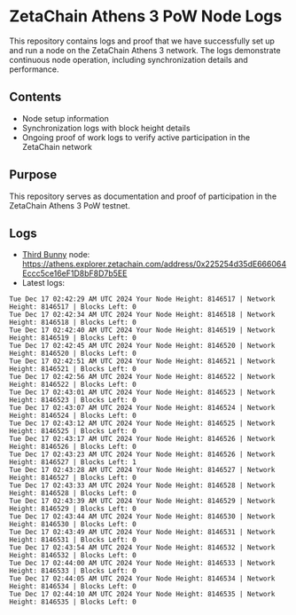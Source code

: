 # ZetaChain Athens 3 PoW Node Logs
This repository contains logs and proof that we have successfully set up and run a node on the ZetaChain Athens 3 network. The logs demonstrate continuous node operation, including synchronization details and performance.

## Contents
- Node setup information
- Synchronization logs with block height details
- Ongoing proof of work logs to verify active participation in the ZetaChain network

## Purpose
This repository serves as documentation and proof of participation in the ZetaChain Athens 3 PoW testnet.

## Logs

- [Third Bunny](https://thirdbunny.xyz/) node: https://athens.explorer.zetachain.com/address/0x225254d35dE666064Eccc5ce16eF1D8bF8D7b5EE
- Latest logs:
```
Tue Dec 17 02:42:29 AM UTC 2024 Your Node Height: 8146517 | Network Height: 8146517 | Blocks Left: 0
Tue Dec 17 02:42:34 AM UTC 2024 Your Node Height: 8146518 | Network Height: 8146518 | Blocks Left: 0
Tue Dec 17 02:42:40 AM UTC 2024 Your Node Height: 8146519 | Network Height: 8146519 | Blocks Left: 0
Tue Dec 17 02:42:45 AM UTC 2024 Your Node Height: 8146520 | Network Height: 8146520 | Blocks Left: 0
Tue Dec 17 02:42:51 AM UTC 2024 Your Node Height: 8146521 | Network Height: 8146521 | Blocks Left: 0
Tue Dec 17 02:42:56 AM UTC 2024 Your Node Height: 8146522 | Network Height: 8146522 | Blocks Left: 0
Tue Dec 17 02:43:01 AM UTC 2024 Your Node Height: 8146523 | Network Height: 8146523 | Blocks Left: 0
Tue Dec 17 02:43:07 AM UTC 2024 Your Node Height: 8146524 | Network Height: 8146524 | Blocks Left: 0
Tue Dec 17 02:43:12 AM UTC 2024 Your Node Height: 8146525 | Network Height: 8146525 | Blocks Left: 0
Tue Dec 17 02:43:17 AM UTC 2024 Your Node Height: 8146526 | Network Height: 8146526 | Blocks Left: 0
Tue Dec 17 02:43:23 AM UTC 2024 Your Node Height: 8146526 | Network Height: 8146527 | Blocks Left: 1
Tue Dec 17 02:43:28 AM UTC 2024 Your Node Height: 8146527 | Network Height: 8146527 | Blocks Left: 0
Tue Dec 17 02:43:33 AM UTC 2024 Your Node Height: 8146528 | Network Height: 8146528 | Blocks Left: 0
Tue Dec 17 02:43:39 AM UTC 2024 Your Node Height: 8146529 | Network Height: 8146529 | Blocks Left: 0
Tue Dec 17 02:43:44 AM UTC 2024 Your Node Height: 8146530 | Network Height: 8146530 | Blocks Left: 0
Tue Dec 17 02:43:49 AM UTC 2024 Your Node Height: 8146531 | Network Height: 8146531 | Blocks Left: 0
Tue Dec 17 02:43:54 AM UTC 2024 Your Node Height: 8146532 | Network Height: 8146532 | Blocks Left: 0
Tue Dec 17 02:44:00 AM UTC 2024 Your Node Height: 8146533 | Network Height: 8146533 | Blocks Left: 0
Tue Dec 17 02:44:05 AM UTC 2024 Your Node Height: 8146534 | Network Height: 8146534 | Blocks Left: 0
Tue Dec 17 02:44:10 AM UTC 2024 Your Node Height: 8146535 | Network Height: 8146535 | Blocks Left: 0
```
